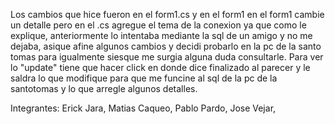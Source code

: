 Los cambios que hice fueron en el form1.cs y en el form1 
en el form1 cambie un detalle pero en el .cs agregue el tema de la conexion ya que como le explique, anteriormente lo intentaba mediante la sql de un amigo y no me dejaba, asique afine algunos cambios
y decidi probarlo en la pc de la santo tomas para igualmente siesque me surgia alguna duda consultarle. Para ver lo "update" tiene que hacer click en donde dice finalizado al parecer y le saldra lo que modifique para que me funcine al sql de la pc de la santotomas y lo que arregle algunos detalles.

Integrantes:
Erick Jara,
Matias Caqueo,
Pablo Pardo,
Jose Vejar,
